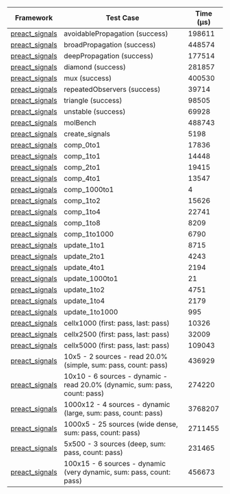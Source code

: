 | Framework | Test Case | Time (μs) |
| --- | --- | --- |
| [preact_signals](https://pub.dev/packages/preact_signals) | avoidablePropagation (success) | 198611 |
| [preact_signals](https://pub.dev/packages/preact_signals) | broadPropagation (success) | 448574 |
| [preact_signals](https://pub.dev/packages/preact_signals) | deepPropagation (success) | 177514 |
| [preact_signals](https://pub.dev/packages/preact_signals) | diamond (success) | 281857 |
| [preact_signals](https://pub.dev/packages/preact_signals) | mux (success) | 400530 |
| [preact_signals](https://pub.dev/packages/preact_signals) | repeatedObservers (success) | 39714 |
| [preact_signals](https://pub.dev/packages/preact_signals) | triangle (success) | 98505 |
| [preact_signals](https://pub.dev/packages/preact_signals) | unstable (success) | 69928 |
| [preact_signals](https://pub.dev/packages/preact_signals) | molBench | 488743 |
| [preact_signals](https://pub.dev/packages/preact_signals) | create_signals | 5198 |
| [preact_signals](https://pub.dev/packages/preact_signals) | comp_0to1 | 17836 |
| [preact_signals](https://pub.dev/packages/preact_signals) | comp_1to1 | 14448 |
| [preact_signals](https://pub.dev/packages/preact_signals) | comp_2to1 | 19415 |
| [preact_signals](https://pub.dev/packages/preact_signals) | comp_4to1 | 13547 |
| [preact_signals](https://pub.dev/packages/preact_signals) | comp_1000to1 | 4 |
| [preact_signals](https://pub.dev/packages/preact_signals) | comp_1to2 | 15626 |
| [preact_signals](https://pub.dev/packages/preact_signals) | comp_1to4 | 22741 |
| [preact_signals](https://pub.dev/packages/preact_signals) | comp_1to8 | 8209 |
| [preact_signals](https://pub.dev/packages/preact_signals) | comp_1to1000 | 6790 |
| [preact_signals](https://pub.dev/packages/preact_signals) | update_1to1 | 8715 |
| [preact_signals](https://pub.dev/packages/preact_signals) | update_2to1 | 4243 |
| [preact_signals](https://pub.dev/packages/preact_signals) | update_4to1 | 2194 |
| [preact_signals](https://pub.dev/packages/preact_signals) | update_1000to1 | 21 |
| [preact_signals](https://pub.dev/packages/preact_signals) | update_1to2 | 4751 |
| [preact_signals](https://pub.dev/packages/preact_signals) | update_1to4 | 2179 |
| [preact_signals](https://pub.dev/packages/preact_signals) | update_1to1000 | 995 |
| [preact_signals](https://pub.dev/packages/preact_signals) | cellx1000 (first: pass, last: pass) | 10326 |
| [preact_signals](https://pub.dev/packages/preact_signals) | cellx2500 (first: pass, last: pass) | 32009 |
| [preact_signals](https://pub.dev/packages/preact_signals) | cellx5000 (first: pass, last: pass) | 109043 |
| [preact_signals](https://pub.dev/packages/preact_signals) | 10x5 - 2 sources - read 20.0% (simple, sum: pass, count: pass) | 436929 |
| [preact_signals](https://pub.dev/packages/preact_signals) | 10x10 - 6 sources - dynamic - read 20.0% (dynamic, sum: pass, count: pass) | 274220 |
| [preact_signals](https://pub.dev/packages/preact_signals) | 1000x12 - 4 sources - dynamic (large, sum: pass, count: pass) | 3768207 |
| [preact_signals](https://pub.dev/packages/preact_signals) | 1000x5 - 25 sources (wide dense, sum: pass, count: pass) | 2711455 |
| [preact_signals](https://pub.dev/packages/preact_signals) | 5x500 - 3 sources (deep, sum: pass, count: pass) | 231465 |
| [preact_signals](https://pub.dev/packages/preact_signals) | 100x15 - 6 sources - dynamic (very dynamic, sum: pass, count: pass) | 456673 |
